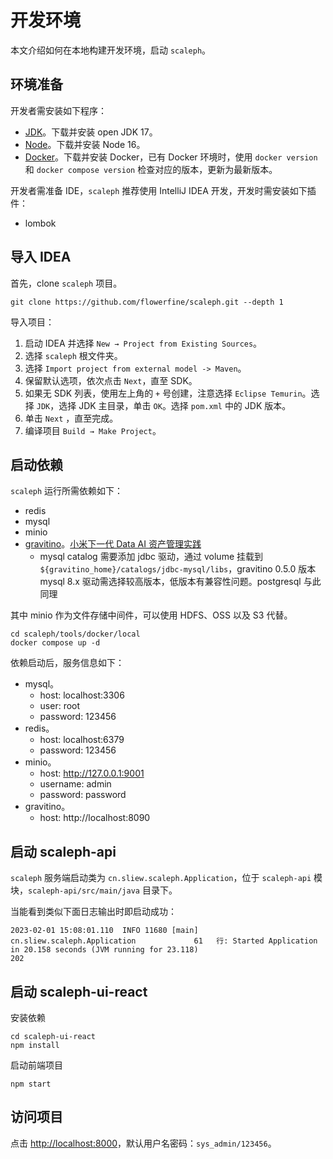# 开发环境

本文介绍如何在本地构建开发环境，启动 `scaleph`。

## 环境准备

开发者需安装如下程序：

- [JDK](https://adoptium.net/zh-CN/temurin/archive/)。下载并安装 open JDK 17。
- [Node](https://nodejs.org/en/download/releases/)。下载并安装 Node 16。
- [Docker](https://docs.docker.com/get-docker/)。下载并安装 Docker，已有 Docker 环境时，使用 `docker version` 和 `docker compose version` 检查对应的版本，更新为最新版本。

开发者需准备 IDE，`scaleph` 推荐使用 IntelliJ IDEA 开发，开发时需安装如下插件：

- lombok

## 导入 IDEA

首先，clone `scaleph` 项目。

```shell
git clone https://github.com/flowerfine/scaleph.git --depth 1
```

导入项目：

1. 启动 IDEA 并选择 `New → Project from Existing Sources`。
2. 选择 `scaleph` 根文件夹。
3. 选择 `Import project from external model -> Maven`。
4. 保留默认选项，依次点击 `Next`，直至 SDK。
5. 如果无 SDK 列表，使用左上角的 `+` 号创建，注意选择 `Eclipse Temurin`。选择 `JDK`，选择 JDK 主目录，单击 `OK`。选择 `pom.xml` 中的 JDK 版本。
6. 单击 `Next` ，直至完成。
7. 编译项目 `Build → Make Project`。

## 启动依赖

`scaleph` 运行所需依赖如下：

- redis
- mysql
- minio
- [gravitino](https://github.com/datastrato/gravitino)。[小米下一代 Data AI 资产管理实践](https://www.infoq.cn/article/ZSGZr9BUkwMoxWLssDhJ)
  - mysql catalog 需要添加 jdbc 驱动，通过 volume 挂载到 `${gravitino_home}/catalogs/jdbc-mysql/libs`，gravitino 0.5.0 版本mysql 8.x 驱动需选择较高版本，低版本有兼容性问题。postgresql 与此同理


其中 minio 作为文件存储中间件，可以使用 HDFS、OSS 以及 S3 代替。

```shell
cd scaleph/tools/docker/local
docker compose up -d
```

依赖启动后，服务信息如下：

- mysql。
  - host: localhost:3306
  - user: root
  - password: 123456
- redis。
  - host: localhost:6379
  - password: 123456
- minio。
  - host: http://127.0.0.1:9001
  - username: admin
  - password: password
- gravitino。
  - host: http://localhost:8090
  

## 启动 scaleph-api

`scaleph` 服务端启动类为 `cn.sliew.scaleph.Application`，位于 `scaleph-api` 模块，`scaleph-api/src/main/java` 目录下。

当能看到类似下面日志输出时即启动成功：

```
2023-02-01 15:08:01.110  INFO 11680 [main] cn.sliew.scaleph.Application             61   行: Started Application in 20.158 seconds (JVM running for 23.118)
202
```

## 启动 scaleph-ui-react

安装依赖

```shell
cd scaleph-ui-react
npm install
```

启动前端项目

```shell
npm start
```

## 访问项目

点击 [http://localhost:8000](http://localhost:8000)，默认用户名密码：`sys_admin/123456`。
